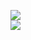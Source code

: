 [![](https://img.shields.io/badge/Made%20With-Github%20Spray-lightgrey.svg?style=for-the-badge&logo=github)](https://github.com/Annihil/github-spray#31950)  
[![](https://i.imgur.com/2DrTn0Z.gif)](https://github.com/Annihil/github-spray)